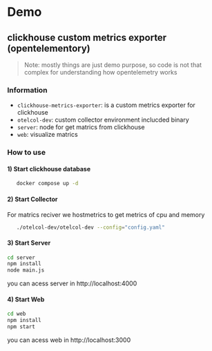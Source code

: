 # Demo
## clickhouse custom metrics exporter (opentelementory)

> Note: mostly things are just demo purpose, so code is not that complex for understanding how opentelemetry works

### Information
- `clickhouse-metrics-exporter`: is a custom metrics exporter for clickhouse
- `otelcol-dev`: custom collector environment inclucded binary
- `server`: node for get matrics from clickhouse
- `web`: visualize matrics

### How to use
#### 1) Start clickhouse database
```bash
   docker compose up -d
```

#### 2) Start Collector 
For matrics reciver we hostmetrics to get metrics of cpu and memory

```bash
   ./otelcol-dev/otelcol-dev --config="config.yaml"
```

#### 3) Start Server
```bash
cd server
npm install
node main.js
```
you can acess server in http://localhost:4000

#### 4) Start Web
```bash
cd web
npm install
npm start
```
you can acess web in http://localhost:3000